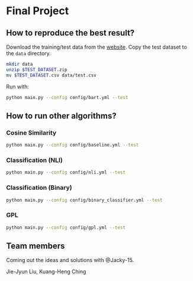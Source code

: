 # Final Project

## How to reproduce the best result?

Download the training/test data from the [website](https://tbrain.trendmicro.com.tw/Competitions/Details/26).
Copy the test dataset to the `data` directory.

```bash
mkdir data
unzip $TEST_DATASET.zip
mv $TEST_DATASET.csv data/test.csv
```

Run with:

```bash
python main.py --config config/bart.yml --test
```

## How to run other algorithms?
### Cosine Similarity
```bash
python main.py --config config/baseline.yml --test
```
### Classification (NLI)
```bash
python main.py --config config/nli.yml --test
```

### Classification (Binary)
```bash
python main.py --config config/binary_classifier.yml --test
```

### GPL
```bash
python main.py --config config/gpl.yml --test
```

## Team members
Coming out the ideas and solutions with @Jacky-15.

Jie-Jyun Liu, Kuang-Heng Ching
